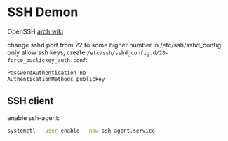 # SSH Demon
OpenSSH [arch wiki](https://wiki.archlinux.org/title/OpenSSH)

change sshd port from 22 to some higher number in /etc/ssh/sshd_config
only allow ssh keys, create `/etc/ssh/sshd_config.d/20-force_puclickey_auth.conf`:
```bash
PasswordAuthentication no
AuthenticationMethods publickey
```

## SSH client

enable ssh-agent:
```bash
systemctl --user enable --now ssh-agent.service
```
